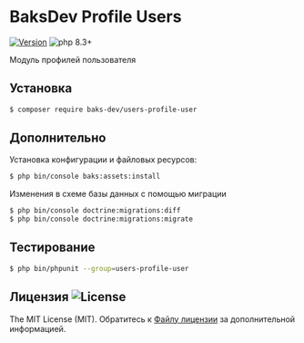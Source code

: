 # BaksDev Profile Users

[![Version](https://img.shields.io/badge/version-7.1.23-blue)](https://github.com/baks-dev/users-profile-user/releases)
![php 8.3+](https://img.shields.io/badge/php-min%208.3-red.svg)

Модуль профилей пользователя

## Установка

``` bash
$ composer require baks-dev/users-profile-user
```

## Дополнительно

Установка конфигурации и файловых ресурсов:

``` bash
$ php bin/console baks:assets:install
```

Изменения в схеме базы данных с помощью миграции

``` bash
$ php bin/console doctrine:migrations:diff
$ php bin/console doctrine:migrations:migrate
```

## Тестирование

``` bash
$ php bin/phpunit --group=users-profile-user
```

## Лицензия ![License](https://img.shields.io/badge/MIT-green)

The MIT License (MIT). Обратитесь к [Файлу лицензии](LICENSE.md) за дополнительной информацией.

